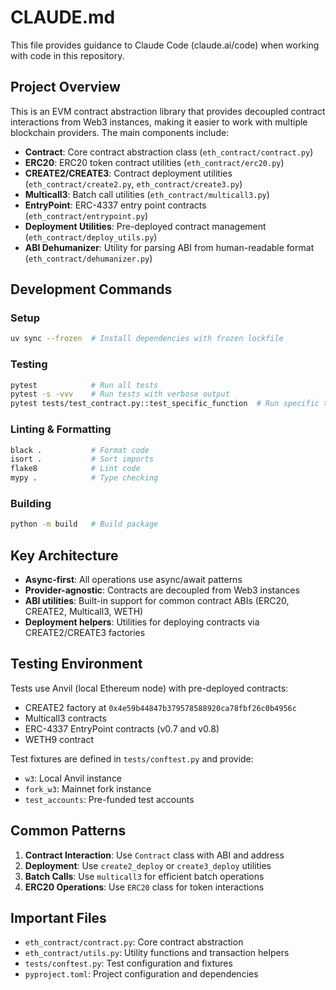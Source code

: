 # CLAUDE.md

This file provides guidance to Claude Code (claude.ai/code) when working with code in this repository.

## Project Overview

This is an EVM contract abstraction library that provides decoupled contract interactions from Web3 instances, making it easier to work with multiple blockchain providers. The main components include:

- **Contract**: Core contract abstraction class (`eth_contract/contract.py`)
- **ERC20**: ERC20 token contract utilities (`eth_contract/erc20.py`)
- **CREATE2/CREATE3**: Contract deployment utilities (`eth_contract/create2.py`, `eth_contract/create3.py`)
- **Multicall3**: Batch call utilities (`eth_contract/multicall3.py`)
- **EntryPoint**: ERC-4337 entry point contracts (`eth_contract/entrypoint.py`)
- **Deployment Utilities**: Pre-deployed contract management (`eth_contract/deploy_utils.py`)
- **ABI Dehumanizer**: Utility for parsing ABI from human-readable format (`eth_contract/dehumanizer.py`)

## Development Commands

### Setup
```bash
uv sync --frozen  # Install dependencies with frozen lockfile
```

### Testing
```bash
pytest            # Run all tests
pytest -s -vvv    # Run tests with verbose output
pytest tests/test_contract.py::test_specific_function  # Run specific test
```

### Linting & Formatting
```bash
black .           # Format code
isort .           # Sort imports
flake8            # Lint code
mypy .            # Type checking
```

### Building
```bash
python -m build   # Build package
```

## Key Architecture

- **Async-first**: All operations use async/await patterns
- **Provider-agnostic**: Contracts are decoupled from Web3 instances
- **ABI utilities**: Built-in support for common contract ABIs (ERC20, CREATE2, Multicall3, WETH)
- **Deployment helpers**: Utilities for deploying contracts via CREATE2/CREATE3 factories

## Testing Environment

Tests use Anvil (local Ethereum node) with pre-deployed contracts:
- CREATE2 factory at `0x4e59b44847b379578588920ca78fbf26c0b4956c`
- Multicall3 contracts
- ERC-4337 EntryPoint contracts (v0.7 and v0.8)
- WETH9 contract

Test fixtures are defined in `tests/conftest.py` and provide:
- `w3`: Local Anvil instance
- `fork_w3`: Mainnet fork instance
- `test_accounts`: Pre-funded test accounts

## Common Patterns

1. **Contract Interaction**: Use `Contract` class with ABI and address
2. **Deployment**: Use `create2_deploy` or `create3_deploy` utilities
3. **Batch Calls**: Use `multicall3` for efficient batch operations
4. **ERC20 Operations**: Use `ERC20` class for token interactions

## Important Files

- `eth_contract/contract.py`: Core contract abstraction
- `eth_contract/utils.py`: Utility functions and transaction helpers
- `tests/conftest.py`: Test configuration and fixtures
- `pyproject.toml`: Project configuration and dependencies
